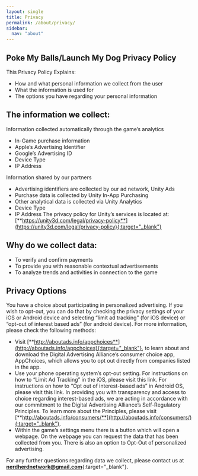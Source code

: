 ```yaml
---
layout: single
title: Privacy
permalink: /about/privacy/
sidebar:
  nav: "about"
---
```

## Poke My Balls/Launch My Dog Privacy Policy
This Privacy Policy Explains:
- How and what personal information we collect from the user
- What the information is used for
- The options you have regarding your personal information



## The information we collect:

Information collected automatically through the game’s analytics

- In-Game purchase information
- Apple’s Advertising Identifier
- Google’s Advertising ID
- Device Type
- IP Address

Information shared by our partners

- Advertising identifiers are collected by our ad network, Unity Ads
- Purchase data is collected by Unity In-App Purchasing
- Other analytical data is collected via Unity Analytics
- Device Type
- IP Address
The privacy policy for Unity’s services is located at: [**https://unity3d.com/legal/privacy-policy**](https://unity3d.com/legal/privacy-policy){:target="_blank"}

## Why do we collect data:

- To verify and confirm payments
- To provide you with reasonable contextual advertisements
- To analyze trends and activities in connection to the game

## Privacy Options
You have a choice about participating in personalized advertising. If you wish to opt-out, you can do that by checking the privacy settings of your iOS or Android device and selecting “limit ad tracking” (for iOS device) or “opt-out of interest based ads” (for android device). For more information, please check the following methods:

- Visit [**http://aboutads.info/appchoices**](http://aboutads.info/appchoices){:target="_blank"}, to learn about and download the Digital Advertising Alliance’s consumer choice app, AppChoices, which allows you to opt out directly from companies listed in the app.
- Use your phone operating system’s opt-out setting. For instructions on how to “Limit Ad Tracking” in the iOS, please visit this link. For instructions on how to “Opt out of interest-based ads” in Android OS, please visit this link. In providing you with transparency and access to choice regarding interest-based ads, we are acting in accordance with our commitment to the Digital Advertising Alliance’s Self-Regulatory Principles. To learn more about the Principles, please visit [**http://aboutads.info/consumers/**](http://aboutads.info/consumers/){:target="_blank"}.
- Within the game’s settings menu there is a button which will open a webpage. On the webpage you can request the data that has been collected from you. There is also an option to Opt-Out of personalized advertising.

For any further questions regarding data we collect, please contact us at [**nerdherdnetwork@gmail.com**](/contact/){:target="_blank"}.
